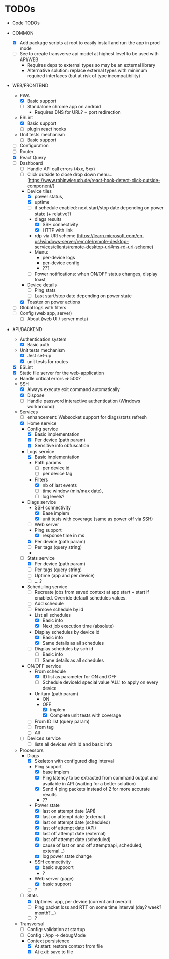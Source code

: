 TODOs
=====
- Code TODOs

- COMMON
  - [X] Add package scripts at root to easily install and run the app in prod mode
  - [ ] See to create transverse api model at highest level to be used with API/WEB
    - Requires deps to external types so may be an external library
    - Alternative solution: replace external types with minimum required interfaces (but at risk of type incompatibility)

- WEB/FRONTEND
  - PWA
    - [X] Basic support
    - [ ] Standalone chrome app on android
      - Requires DNS for URL? + port redirection
  - ESLint
    - [X] Basic support
    - [ ] plugin react hooks
  - Unit tests mechanism
    - [ ] Basic support
  - [ ] Configuration
  - [ ] Router
  - [X] React Query
  - [ ] Dashboard
    - [ ] Handle API call errors (4xx, 5xx)
    - [ ] Click outside to close drop down menu...  [https://www.robinwieruch.de/react-hook-detect-click-outside-component/]
    - Device tiles
      - [X] power status,
      - [X] uptime
      - [ ] if schedule enabled: next start/stop date depending on power state (+ relative?) 
      - diags results
        - [X] SSH connectivity
        - [X] HTTP with link
      - rdp via URI scheme (https://learn.microsoft.com/en-us/windows-server/remote/remote-desktop-services/clients/remote-desktop-uri#ms-rd-uri-scheme)
      - Menu: 
        - per-device logs
        - per-device config
        - ???
      - [ ] Power notifications: when ON/OFF status changes, display toast
    - Device details
      - [ ] Ping stats
      - [ ] Last start/stop date depending on power state 
    - [X] Toaster on power actions
  - [ ] Global logs with filters
  - [ ] Config (web app, server)
    - [ ] About (web UI / server meta)

- API/BACKEND
  - Authentication system
    - [X] Basic auth
  - Unit tests mechanism
    - [X] Jest set-up
    - [X] unit tests for routes
  - [X] ESLint
  - [X] Static file server for the web-application
  - Handle critical errors => 500?
  - SSH
    - [X] Always execute exit command automatically
    - [X] Dispose
    - [ ] Handle password interactive authentication (Windows workaround)
  - Services
    - [ ] enhancement: Websocket support for diags/stats refresh
    - [X] Home service
    - Config service
      - [X] Basic implementation
      - [X] Per device (path param)
      - [X] Sensitive info obfuscation
    - Logs service
      - [X] Basic implementation
      - Path params
        - [ ] per device id
        - [ ] per device tag        
      - Filters 
        - [X] nb of last events
        - [ ] time window (min/max date),
        - [ ] log levels?
    - Diags service
      - SSH connectivity
        - [X] Base implem
        - [X] unit tests with coverage (same as power off via SSH)
      - [ ] Web server
      - Ping support
        - [X] response time in ms
      - [X] Per device (path param)
      - [ ] Per tags (query string)
      - 
    - [ ] Stats service
      - [X] Per device (path param)
      - [ ] Per tags (query string)
      - [ ] Uptime (app and per device)
      - [ ] ....?
    - Scheduling service
      - [ ] Recreate jobs from saved context at app start + start if enabled. Override default schedules values.
      - [ ] Add schedule
      - [ ] Remove schedule by id
      - List all schedules
        - [X] Basic info
        - [X] Next job execution time (absolute)
      - Display schedules by device id
        - [X] Basic info
        - [X] Same details as all schedules
      - [ ] Display schedules by sch id
        - [ ] Basic info
        - [ ] Same details as all schedules
    - ON/OFF service
      - From schedule
        - [X] ID list as parameter for ON and OFF
        - [ ] Schedule deviceId special value 'ALL' to apply on every device
      - Unitary (path param)
        - ON
        - OFF
          - [X] Implem
          - [X] Complete unit tests with coverage
      - [ ] From ID list (query param)
      - [ ] From tag
      - [ ] All
    - [ ] Devices service
      - [ ] lists all devices with Id and basic info
  - Processors
    - Diags
      - [X] Skeleton with configured diag interval
      - Ping support
        - [X] base implem
        - [X] Ping latency to be extracted from command output and available in API (waiting for a better solution)
        - [X] Send 4 ping packets instead of 2 for more accurate results
        - ??
      - Power state
        - [X] last on attempt date (API)
        - [X] last on attempt date (external)
        - [X] last on attempt date (scheduled)
        - [X] last off attempt date (API)
        - [X] last off attempt date (external)
        - [X] last off attempt date (scheduled)
        - [X] cause of last on and off attempt(api, scheduled, external...)
        - [X] log power state change
      - SSH connectivity
        - [X] basic suppoort
        - ?
      - Web server (page)
        - [X] basic support
      - [ ] ?
    - [ ] Stats
      - [X] Uptimes: app, per device (current and overall)
      - [ ] Ping packet loss and RTT on some time interval (day? week? month?...)
      - [ ] ?
  - Transversal
    - [ ] Config: validation at startup
    - [ ] Config : App => debugMode
    - Context persistence
      - [X] At start: restore context from file
      - [X] At exit: save to file
